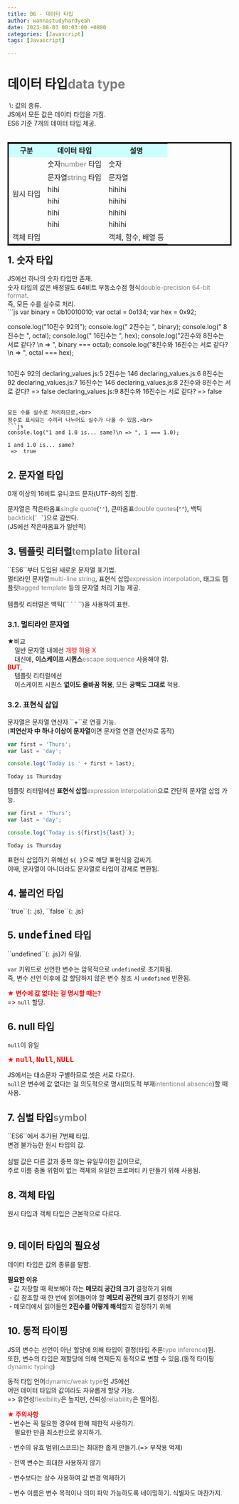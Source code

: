 ```yaml
---
title: 06 - 데이터 타입
author: wannastudyhardyeah
date: 2023-08-03 00:03:00 +0800
categories: [Javascript]
tags: [Javascript]

---
```

<h1>데이터 타입<span style="color: #808080;">data type</span></h1>
&nbsp;\: 값의 종류.<br>JS에서 모든 값은 데이터 타입을 가짐.<br>ES6 기준 7개의 데이터 타입 제공.<br>
<br>
<table bordercolor="black" align="left">
    <tr style="background: #ccffff" align="center">
        <td><b>구분</b></td>
        <td><b>데이터 타입</b></td>
        <td><b>설명</b></td>
    </tr>
    <tr>
        <td rowspan="6">원시 타입</td>
        <td>숫자<span style="color: #808080;">number</span> 타입</td>
        <td>숫자</td>
    </tr>
    <tr>
        <td>문자열<span style="color: #808080;">string</span> 타입</td>
        <td>문자열</td>
    </tr>
    <tr>
        <td>hihi</td>
        <td>hihihi</td>
    </tr>
    <tr>
        <td>hihi</td>
        <td>hihihi</td>
    </tr>
    <tr>
        <td>hihi</td>
        <td>hihihi</td>
    </tr>
    <tr>
        <td>hihi</td>
        <td>hihihi</td>
    </tr>
    <tr>
        <td colspan="2">객체 타입</td>
        <td>객체, 함수, 배열 등</td>
    </tr>    
</table>
<br>

<h2>1. 숫자 타입</h2>
JS에선 하나의 숫자 타입만 존재.<br>
숫자 타입의 값은 배정밀도 64비트 부동소수점 형식<span style="color: #808080;">double-precision 64-bit format</span>.<br>
즉, 모든 수를 실수로 처리.<br>
```js
var binary = 0b10010010;
var octal = 0o134;
var hex = 0x92;

console.log("10진수 92의");
console.log(" 2진수는 ", binary);
console.log(" 8진수는 ", octal);
console.log(" 16진수는 ", hex);
console.log("2진수와 8진수는 서로 같다? \n => ", binary === octal);
console.log("8진수와 16진수는 서로 같다? \n => ", octal === hex);
```
```
10진수 92의
declaring_values.js:5
 2진수는  146
declaring_values.js:6
 8진수는  92
declaring_values.js:7
 16진수는  146
declaring_values.js:8
2진수와 8진수는 서로 같다? 
 =>  false
declaring_values.js:9
8진수와 16진수는 서로 같다? 
 =>  false
```

모든 수를 실수로 처리하므로,<br>
정수로 표시되는 수끼리 나누어도 실수가 나올 수 있음.<br>
```js
console.log("1 and 1.0 is... same?\n => ", 1 === 1.0);
```

```
1 and 1.0 is... same?
 =>  true
```

<h2>2. 문자열 타입</h2>
0개 이상의 16비트 유니코드 문자(UTF-8)의 집합.<br>

문자열은 작은따옴표<span style="color: #808080;">single quote</span>(`` '' ``), 큰따옴표<span style="color: #808080;">double quotes</span>(`` "" ``), 백틱<span style="color: #808080;">backtick</span>(`` ` ` ``)으로 감싼다.<br>
(JS에선 작은따옴표가 일반적)<br>


<h2>3. 템플릿 리터럴<span style="color: #808080;">template literal</span></h2>
``ES6``부터 도입된 새로운 문자열 표기법.<br>
멀티라인 문자열<span style="color: #808080;">multi-line string</span>, 표현식 삽입<span style="color: #808080;">expression interpolation</span>, 태그드 템플릿<span style="color: #808080;">tagged template</span> 등의 문자열 처리 기능 제공.<br>
<br>
템플릿 리터럴은 백틱(`` ` ` ``)을 사용하여 표현.<br>

<h3>3.1. 멀티라인 문자열</h3>
★비교<br>
&nbsp;&nbsp;&nbsp;&nbsp;일반 문자열 내에선 <span style="color:red">개행 허용 X</span><br>
&nbsp;&nbsp;&nbsp;&nbsp;대신에, <b>이스케이프 시퀀스</b><span style="color: #808080;">escape sequence</span> 사용해야 함.<br>
<span style="color: red;"><b>BUT</b></span>,<br>
&nbsp;&nbsp;&nbsp;&nbsp;템플릿 리터럴에선<br>
&nbsp;&nbsp;&nbsp;&nbsp;이스케이프 시퀀스 <b>없이도 줄바꿈 허용</b>, 모든 <b>공백도 그대로</b> 적용.<br>

<h3>3.2. 표현식 삽입</h3>
문자열은 문자열 연산자 ``+``로 연결 가능.<br>
(<b>피연산자 中 하나 이상이 문자열</b>이면 문자열 연결 연산자로 동작)<br>

```js
var first = 'Thurs';
var last = 'day';

console.log('Today is ' + first + last);
```
```
Today is Thursday
```

템플릿 리터럴에선 <b>표현식 삽입</b><span style="color: #808080;">expression interpolation</span>으로 간단히 문자열 삽입 가능.<br>
```js
var first = 'Thurs';
var last = 'day';

console.log(`Today is ${first}${last}`);
```
```
Today is Thursday
```
표현식 삽입하기 위해선 ``${ }``으로 해당 표현식을 감싸기.<br>
이때, 문자열이 아니더라도 문자열로 타입이 강제로 변환됨.<br>

<h2>4. 불리언 타입</h2>
``true``{: .js}, ``false``{: .js}<br>

<h2>5. <code class="language-plaintext highlighter-rouge" style="font-size: 1.4rem;">undefined</code> 타입</h2>
``undefined``{: .js}가 유일.<br>

``var`` 키워드로 선언한 변수는 암묵적으로 ``undefined``로 초기화됨.<br>즉, 변수 선언 이후에 값 할당하지 않은 변수 참조 시 ``undefined`` 반환됨.<br>

<span style="color: red;">★ <b>변수에 값 없다는 걸 명시할 때는?</b></span><br>
=> ``null`` 할당.<br>

<h2>6. null 타입</h2>

``null``이 유일<br>

<span style="color: red;">★ <b><code class="language-plaintext highlighter-rouge" style="font-size: 1rem; color: red !important;">null</code>, <code class="language-plaintext highlighter-rouge" style="font-size: 1rem; color: red !important;">Null</code>, <code class="language-plaintext highlighter-rouge" style="font-size: 1rem; color: red !important;">NULL</code></b></span><br>

JS에서는 대소문자 구별하므로 셋은 서로 다르다.<br>
``null``은 변수에 값 없다는 걸 의도적으로 명시(의도적 부재<span style="color: #808080;">intentional absence</span>)할 때 사용.<br>


<h2>7. 심벌 타입<span style="color: #808080;">symbol</span></h2>
``ES6``에서 추가된 7번째 타입.<br>
변경 불가능한 원시 타입의 값.<br>
<br>
심벌 값은 다른 값과 중복 않는 유일무이한 값이므로,<br>
주로 이름 충돌 위험이 없는 객체의 유일한 프로퍼티 키 만들기 위해 사용됨.<br>

<h2>8. 객체 타입</h2>
원시 타입과 객체 타입은 근본적으로 다르다.<br>
<br>

<h2>9. 데이터 타입의 필요성</h2>
데이터 타입은 값의 종류를 말함.<br>

<b>필요한 이유</b><br>
&nbsp;\- 값 저장할 때 확보해야 하는 <b>메모리 공간의 크기</b> 결정하기 위해<br>
&nbsp;\- 값 참조할 때 한 번에 읽어들어야 할 <b>메모리 공간의 크기</b> 결정하기 위해<br>
&nbsp;\- 메모리에서 읽어들인 <b>2진수를 어떻게 해석</b>할지 결정하기 위해<br>

<h2>10. 동적 타이핑</h2>
JS의 변수는 선언이 아닌 할당에 의해 타입이 결정(타입 추론<span style="color: #808080;">type inference</span>)됨.<br>
또한, 변수의 타입은 재할당에 의해 언제든지 동적으로 변할 수 있음.(동적 타이핑<span style="color: #808080;">dynamic typing</span>)<br>

동적 타입 언어<span style="color: #808080;">dynamic/weak type</span>인 JS에선<br>
어떤 데이터 타입의 값이라도 자유롭게 할당 가능.<br>
=> 유연성<span style="color: #808080;">flexibility</span>은 높지만, 신뢰성<span style="color: #808080;">reliability</span>은 떨어짐.<br>

<span style="color: red;"><b>★ 주의사항</b></span><br>
&nbsp;\- 변수는 꼭 필요한 경우에 한해 제한적 사용하기.<br>
&nbsp;&nbsp;&nbsp;&nbsp;필요한 만큼 최소한으로 유지하기.<br>

&nbsp;\- 변수의 유효 범위(스코프)는 최대한 좁게 만들기.(=> 부작용 억제)<br>

&nbsp;\- 전역 변수는 최대한 사용하지 않기<br>

&nbsp;\- 변수보다는 상수 사용하여 값 변경 억제하기<br>

&nbsp;\- 변수 이름은 변수 목적이나 의미 파악 가능하도록 네이밍하기. 식별자도 마찬가지.<br>